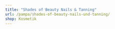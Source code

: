 ```yaml
---
title: "Shades of Beauty Nails & Tanning"
url: /pampa/shades-of-beauty-nails-und-tanning/
shop: Kosmetik
---
```

